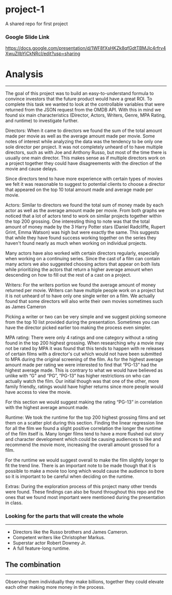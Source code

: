 # project-1
A shared repo for first project

### Google Slide Link
https://docs.google.com/presentation/d/1WF8fXsHKZk8qfGdtTBMJlc4rfrv4XwuZlIbYiCkNRcI/edit?usp=sharing

# Analysis
----
The goal of this project was to build an easy-to-understand formula to convince investors that the future product would have a great ROI.
To complete this task we wanted to look at the controllable variables that were returned from the JSON request from the OMDB API. With this in mind we found six main characteristics (Director, Actors, Writers, Genre, MPA Rating, and runtime) to investigate further. 

Directors:
When it came to directors we found the sum of the total amount made per movie as well as the average amount made per movie. Some notes of interest while analyzing the data was the tendency to be only one sole director per project. It was not completely unheard of to have multiple directors, such as with Joe and Anthony Russo, but most of the time there is usually one main director. This makes sense as if multiple directors work on a project together they could have disagreements with the direction of the movie and cause delays. 

Since directors tend to have more experience with certain types of movies we felt it was reasonable to suggest to potential clients to choose a director that appeared on the top 10 total amount made and average made per movie. 

Actors:
Similar to directors we found the total sum of money made by each actor as well as the average amount made per movie. From both graphs we noticed that a lot of actors tend to work on similar projects together within the top 200 grossing. One interesting thing to note was that the total amount of money made by the 3 Harry Potter stars (Daniel Radcliffe, Rupert Grint, Emma Watson) was high but were exactly the same. This suggests that while they have found success working together on the series they haven't found nearly as much when working on individual projects.

Many actors have also worked with certain directors regularly, especially when working on a continuing series. Since the cast of a film can contain many actors we also suggested choosing actors that appear on both lists while prioritizing the actors that return a higher average amount when descending on how to fill out the rest of a cast on a project. 

Writers:
For the writers portion we found the average amount of money returned per movie. Writers can have multiple people work on a project but it is not unheard of to have only one single writer on a film. We actually found that some directors will also write their own movies sometimes such as James Cameron

Picking a writer or two can be very simple and we suggest picking someone from the top 10 list provided during the presentation. Sometimes you can have the director picked earlier too making the process even simpler.

MPA rating:
There were only 4 ratings and one category without a rating found in the top 200 highest grossing. When researching why a movie may not be rated by MPA it was found that this tends to happen with re releases of certain films with a director's cut which would not have been submitted to MPA during the original screening of the film. As for the highest average amount made per rating we were interested to find that “PG-13” had the highest average made. This is contrary to what we would have believed as unlike with “G” and “PG”, “PG-13” has higher restrictions on who can actually watch the film. Our initial though was that one of the other, more family friendly, ratings would have higher returns since more people would have access to view the movie. 

For this section we would suggest making the rating “PG-13” in correlation with the highest average amount made.

Runtime:
We took the runtime for the top 200 highest grossing films and set them on a scatter plot during this section. Finding the linear regression line for all the film we found a slight positive correlation the longer the runtime of the film itself is. Many longer films tend to have a more flushed out story and character development which could be causing audiences to like and recommend the movie more, increasing the overall amount grossed for a film.

For the runtime we would suggest overall to make the film slightly longer to fit the trend line. There is an important note to be made though that it is possible to make a movie too long which would cause the audience to bore so it is important to be careful when deciding on the runtime. 

Extras:
During the exploration process of this project many other trends were found. These findings can also be found throughout this repo and the ones that we found most important were mentioned during the presentation in class. 


### Looking for the parts that will create the whole
----
- Directors like the Russo brothers and James Cameron. 
- Competent writers like Christopher Markus.
- Superstar actor Robert Downey Jr.
- A full feature-long runtime.

## The combination 
----
Observing them individually they make billions, together they could elevate each other making more money in the process. 
